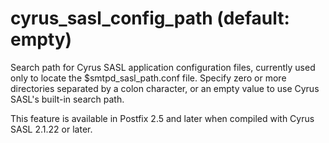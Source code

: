 # cyrus_sasl_config_path (default: empty)
 Search path for Cyrus SASL application configuration files,
currently used only to locate the $smtpd\_sasl\_path.conf file.
Specify zero or more directories separated by a colon character,
or an empty value to use Cyrus SASL's built-in search path. 


 This feature is available in Postfix 2.5 and later when compiled
with Cyrus SASL 2.1.22 or later. 


